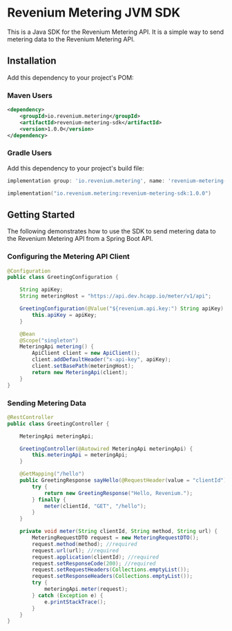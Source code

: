 # Revenium Metering JVM SDK 

This is a Java SDK for the Revenium Metering API. It is a simple way to send metering data to the Revenium Metering API.

## Installation

Add this dependency to your project's POM:

### Maven Users

```xml
<dependency>
    <groupId>io.revenium.metering</groupId>
    <artifactId>revenium-metering-sdk</artifactId>
    <version>1.0.0</version>
</dependency>
```

### Gradle Users

Add this dependency to your project's build file:

```groovy
implementation group: 'io.revenium.metering', name: 'revenium-metering-sdk', version: '1.0.0'
```

```kotlin
implementation("io.revenium.metering:revenium-metering-sdk:1.0.0")
```

## Getting Started

The following demonstrates how to use the SDK to send metering data to the Revenium Metering API from a Spring Boot API.

### Configuring the Metering API Client
```java
@Configuration
public class GreetingConfiguration {

    String apiKey;
    String meteringHost = "https://api.dev.hcapp.io/meter/v1/api";

    GreetingConfiguration(@Value("${revenium.api.key:") String apiKey) {
        this.apiKey = apiKey;
    }

    @Bean
    @Scope("singleton")
    MeteringApi metering() {
        ApiClient client = new ApiClient();
        client.addDefaultHeader("x-api-key", apiKey);
        client.setBasePath(meteringHost);
        return new MeteringApi(client);
    }
}
```

### Sending Metering Data
```java
@RestController
public class GreetingController {

    MeteringApi meteringApi;

    GreetingController(@Autowired MeteringApi meteringApi) {
        this.meteringApi = meteringApi;
    }

    @GetMapping("/hello")
    public GreetingResponse sayHello(@RequestHeader(value = "clientId") String clientId) {
        try {
            return new GreetingResponse("Hello, Revenium.");
        } finally {
            meter(clientId, "GET", "/hello");
        }
    }

    private void meter(String clientId, String method, String url) {
        MeteringRequestDTO request = new MeteringRequestDTO();
        request.method(method); //required
        request.url(url); //required
        request.application(clientId); //required
        request.setResponseCode(200); //required
        request.setRequestHeaders(Collections.emptyList());
        request.setResponseHeaders(Collections.emptyList());
        try {
            meteringApi.meter(request);
        } catch (Exception e) {
            e.printStackTrace();
        }
    }
}
```